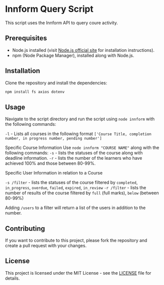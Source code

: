 # Innform Query Script

This script uses the Innform API to query coure activity.

## Prerequisites

- Node.js installed (visit [Node.js official site](https://nodejs.org) for installation instructions).
- npm (Node Package Manager), installed along with Node.js.

## Installation

Clone the repository and install the dependencies:

```bash
npm install fs axios dotenv
```

## Usage

Navigate to the script directory and run the script using `node innform` with the following commands:

`-l` - Lists all courses in the following format `['Course Title, completion number, in progress number, pending number']`

Specific Course Information
Use `node innform "COURSE NAME"` along with the following commands:
`-s` - lists the statuses of the course along with deadline information.
`-r` - lists the number of the learners who have achieved 100% and those between 80-99%.

Specific User Information in relation to a Course

`-s /filter` - lists the statuses of the course filtered by `completed`, `in_progress`, `overdue`, `failed`, `expired`, `in_review`
`-r /filter` - lists the number of results of the course filtered by `full` (full marks), `below` (between 80-99%)

Adding `/users` to a filter will return a list of the users in addition to the number.

## Contributing

If you want to contribute to this project, please fork the repository and create a pull request with your changes.

## License

This project is licensed under the MIT License - see the [LICENSE](LICENSE) file for details.